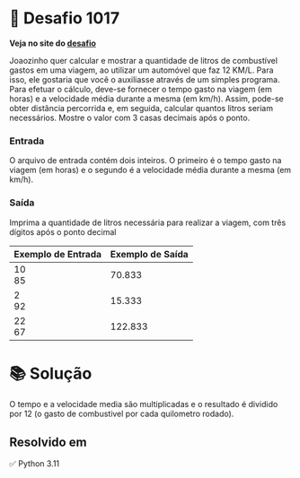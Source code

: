 # 📖 Desafio 1017

**Veja no site do [desafio](https://www.beecrowd.com.br/judge/pt/problems/view/1017)**

Joaozinho quer calcular e mostrar a quantidade de litros de combustível gastos em uma viagem, ao utilizar um automóvel que faz 12 KM/L. Para isso, ele gostaria que você o auxiliasse através de um simples programa. Para efetuar o cálculo, deve-se fornecer o tempo gasto na viagem (em horas) e a velocidade média durante a mesma (em km/h). Assim, pode-se obter distância percorrida e, em seguida, calcular quantos litros seriam necessários. Mostre o valor com 3 casas decimais após o ponto.

### Entrada

O arquivo de entrada contém dois inteiros. O primeiro é o tempo gasto na viagem (em horas) e o segundo é a velocidade média durante a mesma (em km/h).

### Saída

Imprima a quantidade de litros necessária para realizar a viagem, com três dígitos após o ponto decimal

| Exemplo de Entrada | Exemplo de Saída |
| ------------------ | ---------------- |
| 10<br>85           | 70.833           |
| 2<br>92            | 15.333           |
| 22<br>67           | 122.833          |

# 📚 Solução

O tempo e a velocidade media são multiplicadas e o resultado é dividido por 12 (o gasto de combustivel por cada quilometro rodado).

## Resolvido em

✅ Python 3.11